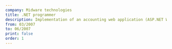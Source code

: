 ```yaml
---
company: Midware technologies
title: .NET programmer
description: Implementation of an accounting web application (ASP.NET Web Forms, SQL Server 2005)
from: 03/2007
to: 06/2007
print: false
order: 1
---
```

